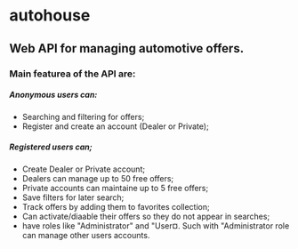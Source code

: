 # autohouse

## Web API for managing automotive offers.

### Main featurea of the API are:

##### Anonymous users can:

  - Searching and filtering for offers;
  - Register and create an account (Dealer or Private);
  
##### Registered users can;

  - Create Dealer or Private account;
  - Dealers can manage up to 50 free offers;
  - Private accounts can maintaine up to 5 free offers;
  - Save filters for later search;
  - Track offers by adding them to favorites collection;
  - Can activate/diaable their offers so they do not appear in searches;
  - have roles like "Administrator" and "User¤. Such with "Administrator role can manage other users accounts.
